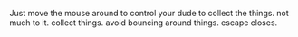 Just move the mouse around to control your dude to collect the things. not much to it. collect things. avoid bouncing around things.
escape closes.
